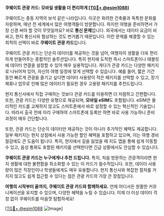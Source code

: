 **쿠웨이트 관광 카드: 모바일 생활을 더 편리하게 [[TG💪+ @esim1088](https://t.me/s/esim1088)]**

쿠웨이트는 중동 지역의 보석 같은 나라입니다. 이곳은 화려한 건축물과 독특한 문화를 자랑하며, 매년 전 세계에서 많은 여행객들이 방문합니다. 하지만 여행을 준비하면서 가장 신경 써야 할 것이 무엇일까요? 바로 **통신 문제**입니다. 외국에서는 데이터 요금이 비싸고, 현지 통신사와 협상하는 것도 번거롭기 때문입니다. 이런 문제를 해결할 수 있는 최적의 선택이 바로 **쿠웨이트 관광 카드**입니다.

쿠웨이트 관광 카드는 단순히 데이터를 제공하는 것을 넘어, 여행자의 생활을 더욱 편리하게 만들어주는 종합적인 솔루션입니다. 특히 현지에 도착한 즉시 스마트폰이나 태블릿에 데이터 연결을 설정할 수 있어 매우 실용적입니다. 게다가 관광 카드는 다양한 패키지로 나뉘어져 있어, 자신의 여행 일정에 맞게 선택할 수 있습니다. 예를 들어, 짧은 기간 동안 빠르게 관광을 즐기고 싶다면 데이터 사용량이 적은 패키지를 선택할 수 있고, 장기 체류나 업무로 인해 많은 데이터가 필요한 경우 고용량 패키지를 추천드립니다.

현지 통신사에서 직접 구매하는 것보다 관광 카드를 이용하면 더 저렴하고 간편합니다. 또한, 관광 카드는 다양한 유형으로 제공되며, **모바일 eSIM**도 포함됩니다. eSIM은 물리적인 카드를 교체하지 않고도 스마트폰에서 바로 설정할 수 있는 혁신적인 기술입니다. 따라서 출국 전에 미리 구매하여 스마트폰에 등록만 하면 바로 사용 가능하니 준비 과정이 매우 간단합니다.

또한, 관광 카드는 단순히 데이터만 제공하는 것이 아니라 추가적인 혜택도 제공합니다. 일부 패키지는 현지 상점에서 사용 가능한 할인 혜택을 포함하고 있으며, 이는 여행 경비 절감에도 큰 도움이 됩니다. 특히, 현지에서 길을 잃었을 때 지도 앱을 통해 쉽게 이동할 수 있고, 음성 통화도 포함된 패키지를 선택한다면 긴급 상황에서도 안심할 수 있습니다.

**쿠웨이트 관광 카드는 누구에게나 추천 드립니다.** 특히, 처음 방문하는 관광객이라면 현지 생활에 대한 불편함을 최소화할 수 있는 이 카드가 필수적입니다. 또한, 데이터 사용량이 많은 직장인이나 학생들에게도 매우 유용합니다. 현지 통신사와 복잡한 절차를 거치지 않고도 쉽게 접근할 수 있다는 점은 관광 카드의 가장 큰 장점입니다.

**여행의 시작부터 끝까지, 쿠웨이트 관광 카드와 함께하세요.** 언제 어디서든 원활한 커뮤니케이션을 유지할 수 있으며, 다양한 혜택을 누릴 수 있습니다. 이제 더 이상 데이터 걱정 없이 쿠웨이트를 마음껏 탐험하세요!

[[TG💪+ @esim1088](https://t.me/s/esim1088) ![Image](https://i.postimg.cc/Y0z9fWf4/image.png)]
